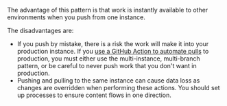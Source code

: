 The advantage of this pattern is that work is instantly available to other environments when you push from one instance.

The disadvantages are:

* If you push by mistake, there is a risk the work will make it into your production instance. If you [use a GitHub Action to automate pulls](/source-control-environments/create-environments/#optional-use-a-github-action-to-automate-pulls) to production, you must either use the multi-instance, multi-branch pattern, or be careful to never push work that you don't want in production.
* Pushing and pulling to the same instance can cause data loss as changes are overridden when performing these actions. You should set up processes to ensure content flows in one direction.

